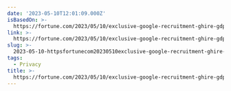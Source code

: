 ```yaml
---
date: '2023-05-10T12:01:09.000Z'
isBasedOn: >-
  https://fortune.com/2023/05/10/exclusive-google-recruitment-ghire-gdpr-violation-whistleblower/
link: >-
  https://fortune.com/2023/05/10/exclusive-google-recruitment-ghire-gdpr-violation-whistleblower/
slug: >-
  2023-05-10-httpsfortunecom20230510exclusive-google-recruitment-ghire-gdpr-violation-whistleblower
tags:
  - Privacy
title: >-
  https://fortune.com/2023/05/10/exclusive-google-recruitment-ghire-gdpr-violation-whistleblower/
---
```



